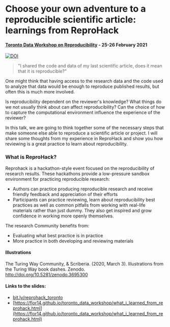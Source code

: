 # Choose your own adventure to a reproducible scientific article: learnings from ReproHack
#### [Toronto Data Workshop on Reproducibility](https://rohanalexander.com/reproducibility.html#draft-schedule) -  25-26 February 2021

<!-- badges: start -->
[![DOI](https://zenodo.org/badge/DOI/10.5281/zenodo.4568307.svg)](https://doi.org/10.5281/zenodo.4568307)
<!-- badges: end -->

>"I shared the code and data of my last scientific article, does it mean that it is reproducible?"

One might think that having access to the research data and the code used to analyze that data would be enough to reproduce published results, but often this is much more involved.

Is reproducibility dependent on the reviewer's knowledge?
What things do we not usually think about can affect reproducibility?
Can the choice of how to capture the computational environment influence the experience of the reviewer?

In this talk, we are going to think together some of the necessary steps that make someone else able to reproduce a scientific article or project. I will share some thoughts from my experience in ReproHack and show you how reviewing is a great practice to learn about reproducibility.

### What is ReproHack?

Reprohack is a hackathon-style event focused on the reproducibility of research results. These hackathons provide a low-pressure sandbox environment for practicing reproducible research:

* Authors can practice producing reproducible research and receive friendly feedback and appreciation of their efforts
* Participants can practice reviewing, learn about reproducibility best practices as well as common pitfalls from working with real-life materials rather than just dummy. They also get inspired and grow confidence in working more openly themselves.

The research Community benefits from:

* Evaluating what best practice is in practice
* More practice in both developing and reviewing materials 

#### Illustrations

The Turing Way Community, & Scriberia. (2020, March 3). Illustrations from the Turing Way book dashes. Zenodo. http://doi.org/10.5281/zenodo.3695300

#### Links to the slides:
* [bit.ly/reprohack_toronto](bit.ly/reprohack_toronto)
* [https://flor14.github.io/toronto_data_workshop/what_i_learned_from_reprohack.html](https://flor14.github.io/toronto_data_workshop/what_i_learned_from_reprohack.html)

